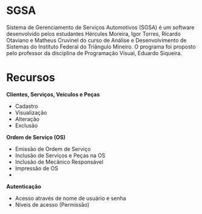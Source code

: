 # SGSA
Sistema de Gerenciamento de Serviços Automotivos (SGSA) é um software desenvolvido pelos estudantes Hércules Moreira, Igor Torres, Ricardo Otaviano e Matheus Cruvinel do curso de Análise e Desenvolvimento de Sistemas do Instituto Federal do Triângulo Mineiro. O programa foi proposto pelo professor da disciplina de Programação Visual, Eduardo Siqueira. 

# Recursos
**Clientes, Serviços, Veículos e Peças**
- Cadastro
- Visualização
- Alteração
- Exclusão

**Ordem de Serviço (OS)**
- Emissão de Ordem de Serviço
- Inclusão de Serviços e Peças na OS
- Inclusão de Mecânico Responsável
- Impressão de OS
- 
**Autenticação**
- Acesso através de nome de usuário e senha
- Níveis de acesso (Permissão)
